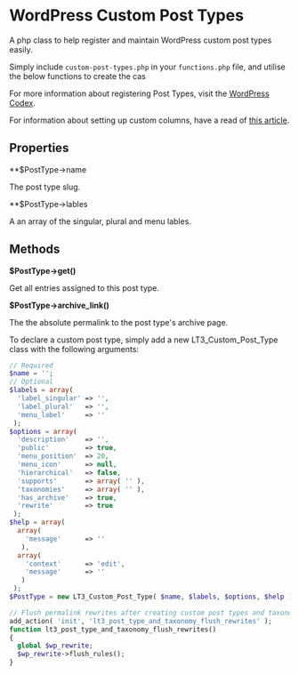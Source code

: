 # WordPress Custom Post Types

A php class to help register and maintain WordPress custom post types easily.

Simply include `custom-post-types.php` in your `functions.php` file, and utilise the below functions to create the cas

For more information about registering Post Types, visit the [WordPress Codex](http://codex.wordpress.org/Function_Reference/register_post_type).

For information about setting up custom columns, have a read of [this article](http://tareq.wedevs.com/2011/07/add-your-custom-columns-to-wordpress-admin-panel-tables/).

## Properties

**$PostType->name

The post type slug.

**$PostType->lables

A an array of the singular, plural and menu lables.

## Methods

**$PostType->get()**

Get all entries assigned to this post type.

**$PostType->archive_link()**

The the absolute permalink to the post type's archive page.

To declare a custom post type, simply add a new LT3_Custom_Post_Type class
with the following arguments:

```PHP
// Required
$name = '';
// Optional
$labels = array(
  'label_singular' => '',
  'label_plural'   => '',
  'menu_label'     => ''
 );
$options = array(
  'description'    => '',
  'public'         => true,
  'menu_position'  => 20,
  'menu_icon'      => null,
  'hierarchical'   => false,
  'supports'       => array( '' ),
  'taxonomies'     => array( '' ),
  'has_archive'    => true,
  'rewrite'        => true
 );
$help = array(
  array(
    'message'      => ''
   ),
  array(
    'context'      => 'edit',
    'message'      => ''
   )
 );
$PostType = new LT3_Custom_Post_Type( $name, $labels, $options, $help );
```

```PHP
// Flush permalink rewrites after creating custom post types and taxonomies
add_action( 'init', 'lt3_post_type_and_taxonomy_flush_rewrites' );
function lt3_post_type_and_taxonomy_flush_rewrites()
{
  global $wp_rewrite;
  $wp_rewrite->flush_rules();
}
```